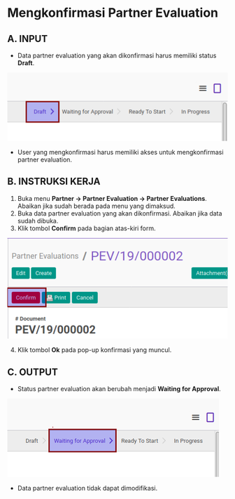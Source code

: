 # Mengkonfirmasi Partner Evaluation

## A. INPUT

* Data partner evaluation yang akan dikonfirmasi harus memiliki status **Draft**.

![](../img/partner-evaluation/status-draft.png)

* User yang mengkonfirmasi harus memiliki akses untuk mengkonfirmasi partner evaluation.


## B. INSTRUKSI KERJA

1. Buka menu **Partner -> Partner Evaluation -> Partner Evaluations**. Abaikan jika sudah berada pada menu yang dimaksud.
2. Buka data partner evaluation yang akan dikonfirmasi. Abaikan jika data sudah dibuka.
3. Klik tombol **Confirm** pada bagian atas-kiri form.

![](../img/partner-evaluation/tombol-confirm.png)

4. Klik tombol **Ok** pada pop-up konfirmasi yang muncul.

## C. OUTPUT

* Status partner evaluation akan berubah menjadi **Waiting for Approval**.

![](../img/partner-evaluation/status-waiting-for-approval.png)

* Data partner evaluation tidak dapat dimodifikasi.

